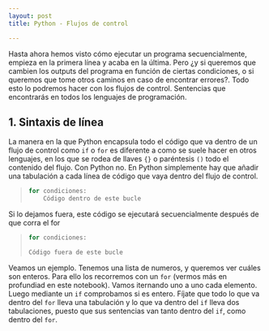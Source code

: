 ```yaml
---
layout: post
title: Python - Flujos de control

---
```


Hasta ahora hemos visto cómo ejecutar un programa secuencialmente, empieza en la primera línea y acaba en la última. Pero ¿y si queremos que cambien los outputs del programa en función de ciertas condiciones, o si queremos que tome otros caminos en caso de encontrar errores?. Todo esto lo podremos hacer con los flujos de control. Sentencias que encontrarás en todos los lenguajes de programación.

## 1. Sintaxis de línea
La manera en la que Python encapsula todo el código que va dentro de un flujo de control como `if` o `for` es diferente a como se suele hacer en otros lenguajes, en los que se rodea de llaves `{}` o paréntesis `()` todo el contenido del flujo. Con Python no. En Python simplemente hay que añadir una tabulación a cada línea de código que vaya dentro del flujo de control.

> ```Python
> for condiciones:
>     Código dentro de este bucle
> ```


Si lo dejamos fuera, este código se ejecutará secuencialmente después de que corra el for

> ```Python
> for condiciones:
>
> Código fuera de este bucle
> ```

Veamos un ejemplo. Tenemos una lista de numeros, y queremos ver cuáles son enteros. Para ello los recorremos con un `for` (vermos más en profundiad en este notebook). Vamos iternando uno a uno cada elemento. Luego mediante un `if` comprobamos si es entero. Fíjate que todo lo que va dentro del `for` lleva una tabulación y lo que va dentro del `if` lleva dos tabulaciones, puesto que sus sentencias van tanto dentro del `if`, como dentro del `for`.

